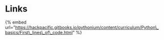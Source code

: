 # Links

{% embed url="https://hackpacific.gitbooks.io/pythonium/content/curriculum/Python\_basics/First\_lines\_of\_code.html" %}



